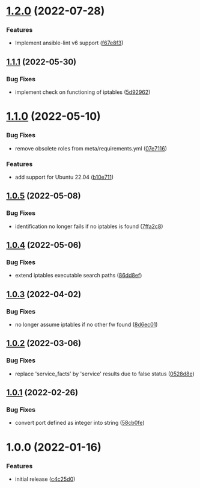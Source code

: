 # [1.2.0](https://github.com/de-it-krachten/ansible-role-firewall/compare/v1.1.1...v1.2.0) (2022-07-28)


### Features

* Implement ansible-lint v6 support ([f67e8f3](https://github.com/de-it-krachten/ansible-role-firewall/commit/f67e8f314960e6972b36292c36be76ae8be4eed7))

## [1.1.1](https://github.com/de-it-krachten/ansible-role-firewall/compare/v1.1.0...v1.1.1) (2022-05-30)


### Bug Fixes

* implement check on functioning of iptables ([5d92962](https://github.com/de-it-krachten/ansible-role-firewall/commit/5d9296237fbe0d74339ea236a21902bfa0b83751))

# [1.1.0](https://github.com/de-it-krachten/ansible-role-firewall/compare/v1.0.5...v1.1.0) (2022-05-10)


### Bug Fixes

* remove obsolete roles from meta/requirements.yml ([07e7116](https://github.com/de-it-krachten/ansible-role-firewall/commit/07e7116b3b52436d488c80086642e892a6d17297))


### Features

* add support for Ubuntu 22.04 ([b10e711](https://github.com/de-it-krachten/ansible-role-firewall/commit/b10e7113f13b764137c672c66f06a0085c2f4e36))

## [1.0.5](https://github.com/de-it-krachten/ansible-role-firewall/compare/v1.0.4...v1.0.5) (2022-05-08)


### Bug Fixes

* identification no longer fails if no iptables is found ([7ffa2c8](https://github.com/de-it-krachten/ansible-role-firewall/commit/7ffa2c855a18dd7f5580e00d32d17eb7da4fcdfb))

## [1.0.4](https://github.com/de-it-krachten/ansible-role-firewall/compare/v1.0.3...v1.0.4) (2022-05-06)


### Bug Fixes

* extend iptables executable search paths ([86dd8ef](https://github.com/de-it-krachten/ansible-role-firewall/commit/86dd8ef83c0ce8219dc4ba473aea25e2a1dc98b1))

## [1.0.3](https://github.com/de-it-krachten/ansible-role-firewall/compare/v1.0.2...v1.0.3) (2022-04-02)


### Bug Fixes

* no longer assume iptables if no other fw found ([8d6ec01](https://github.com/de-it-krachten/ansible-role-firewall/commit/8d6ec019433a8352b2a536c9e4d5895e10484547))

## [1.0.2](https://github.com/de-it-krachten/ansible-role-firewall/compare/v1.0.1...v1.0.2) (2022-03-06)


### Bug Fixes

* replace 'service_facts' by 'service' results due to false status ([0528d8e](https://github.com/de-it-krachten/ansible-role-firewall/commit/0528d8ecbf4956e7b5a815aa5c65cd0c690bfba1))

## [1.0.1](https://github.com/de-it-krachten/ansible-role-firewall/compare/v1.0.0...v1.0.1) (2022-02-26)


### Bug Fixes

* convert port defined as integer into string ([58cb0fe](https://github.com/de-it-krachten/ansible-role-firewall/commit/58cb0fe497f1b491a5ecc00a902fa6aec5b64f32))

# 1.0.0 (2022-01-16)


### Features

* initial release ([c4c25d0](https://github.com/de-it-krachten/ansible-role-firewall/commit/c4c25d0ee57c21f38853fdacb9261c4f53189793))
